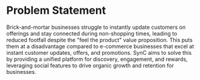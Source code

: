 # Problem Statement
Brick-and-mortar businesses struggle to instantly update customers on offerings and stay connected during non-shopping times, leading to reduced footfall despite the "feel the product" value proposition. This puts them at a disadvantage compared to e-commerce businesses that excel at instant customer updates, offers, and promotions. SynC aims to solve this by providing a unified platform for discovery, engagement, and rewards, leveraging social features to drive organic growth and retention for businesses.
